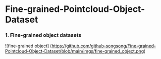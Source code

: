 # Fine-grained-Pointcloud-Object-Dataset

### 1. Fine-grained object datasets
![fine-grained object] (https://github.com/github-songsong/Fine-grained-Pointcloud-Object-Dataset/blob/main/imgs/fine-grained_object.png)

